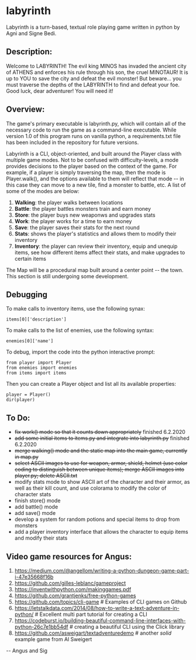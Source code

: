 # labyrinth
Labyrinth is a turn-based, textual role playing game written in python by Agni and Signe Bedi. 

## Description:
Welcome to LABYRINTH! The evil king MINOS has invaded the ancient city of ATHENS and enforces his rule through his son, the cruel MINOTAUR! It is up to YOU to save the city and defeat the evil monster! But beware... you must traverse the depths of the LABYRINTH to find and defeat your foe. Good luck, dear adventurer! You will need it!

## Overview:
The game's primary executable is labyrinth.py, which will contain all of the necessary code to 
run the game as a command-line executable. While version 1.0 of this program runs on vanilla
python, a requirements.txt file has been included in the repository for future versions.

Labyrinth is a CLI, object-oriented, and built around the Player class with multiple game modes. Not to be 
confused with difficulty-levels, a mode provides decisions to the player based on the context 
of the game. For example, if a player is simply traversing the map, then the mode is Player.walk(),
and the options available to them will reflect that mode -- in this case they can move to a new
tile, find a monster to battle, etc. A list of some of the modes are below:

1. **Walking**: the player walks between locations
2. **Battle**: the player battles monsters train and earn money
3. **Store**: the player buys new weaponws and upgrades stats
4. **Work**: the player works for a time to earn money
5. **Save**: the player saves their stats for the next round
6. **Stats**: shows the player's statistics and allows them to modify their inventory
7. **Inventory**: the player can review their inventory, equip and unequip items, see how different items affect their stats, and make upgrades to certain items

The Map will be a procedural map built around a center point -- the town. This section is still
undergoing some development.


## Debugging
To make calls to inventory items, use the following synax:
<pre><code>items[0]['description']</pre></code>

To make calls to the list of enemies, use the following syntax:
<pre><code>enemies[0]['name']</pre></code>

To debug, import the code into the python interactive prompt:
<pre><code>from player import Player
from enemies import enemies
from items import items</pre></code>

Then you can create a Player object and list all its available properties:
<pre><code>player = Player()
dir(player)</pre></code>


## To Do:
* <strike>fix work() mode so that it counts down appropriately</strike> finished 6.2.2020
* <strike>add some initial items to items.py and integrate into labyrinth.py</strike> finished 6.2.2020
* <strike>merge walking() mode and the static map into the main game, currently in map.py </strike>
* <strike>select ASCII images to use for weapon, armor, shield, helmet (use color coding to distinguish between unique items); merge ASCII images into player.py; delete ASCII.txt</strike>
* modify stats mode to show ASCII art of the character and their armor, as well as their kill count, and use colorama to modify the color of character stats
* finish store() mode
* add battle() mode
* add save() mode
* develop a system for random potions and special items to drop from monsters
* add a player inventory interface that allows the character to equip items and modify their stats


## Video game resources for Angus:
1. https://medium.com/@angellom/writing-a-python-dungeon-game-part-i-47e35668f16b 
2. https://github.com/gilles-leblanc/gameproject
3. https://inventwithpython.com/makinggames.pdf
4. https://github.com/grantjenks/free-python-games
5. https://github.com/topics/cli-game # Examples of CLI games on Github
6. https://letstalkdata.com/2014/08/how-to-write-a-text-adventure-in-python/ # Excellent multi part tutorial for creating a CLI
7. https://codeburst.io/building-beautiful-command-line-interfaces-with-python-26c7e1bb54df # creating a beautiful CLI using the Click library
8. https://github.com/asweigart/textadventuredemo # another *solid* example game from Al Sweigert 

-- Angus and Sig

